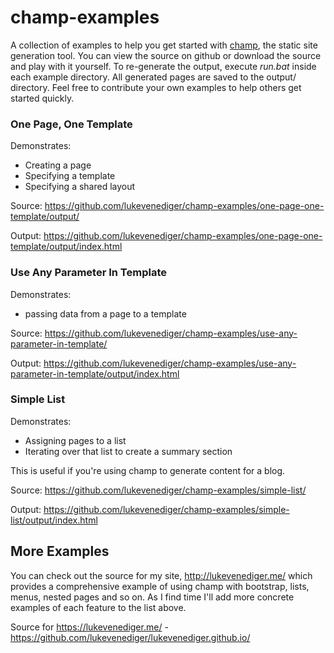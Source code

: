 # champ-examples

A collection of examples to help you get started with [champ](https://github.com/lukevenediger/champ), the static site generation tool. You can view
the source on github or download the source and play with it yourself. To re-generate the output, execute
*run.bat* inside each example directory. All generated pages are saved to the output/ directory. Feel free to
contribute your own examples to help others get started quickly.

### One Page, One Template

Demonstrates:
* Creating a page
* Specifying a template
* Specifying a shared layout

Source: https://github.com/lukevenediger/champ-examples/one-page-one-template/output/

Output: https://github.com/lukevenediger/champ-examples/one-page-one-template/output/index.html

### Use Any Parameter In Template

Demonstrates:
* passing data from a page to a template

Source: https://github.com/lukevenediger/champ-examples/use-any-parameter-in-template/

Output: https://github.com/lukevenediger/champ-examples/use-any-parameter-in-template/output/index.html

### Simple List

Demonstrates:
* Assigning pages to a list
* Iterating over that list to create a summary section

This is useful if you're using champ to generate content for a blog.

Source: https://github.com/lukevenediger/champ-examples/simple-list/

Output: https://github.com/lukevenediger/champ-examples/simple-list/output/index.html

## More Examples

You can check out the source for my site, http://lukevenediger.me/ which provides a comprehensive example
of using champ with bootstrap, lists, menus, nested pages and so on. As I find time I'll add more concrete
examples of each feature to the list above.

Source for https://lukevenediger.me/ - https://github.com/lukevenediger/lukevenediger.github.io/ 